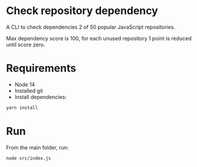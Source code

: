# Check repository dependency
A CLI to check dependencies 2 of 50 popular JavaScript repositories.

Max dependency score is 100, for each unused repository 1 point is reduced until score zero.

# Requirements
* Node 14
* Installed git
* Install dependencies:
```bash
yarn install
```

# Run
From the main folder, run:
```bash
node src/index.js
```
